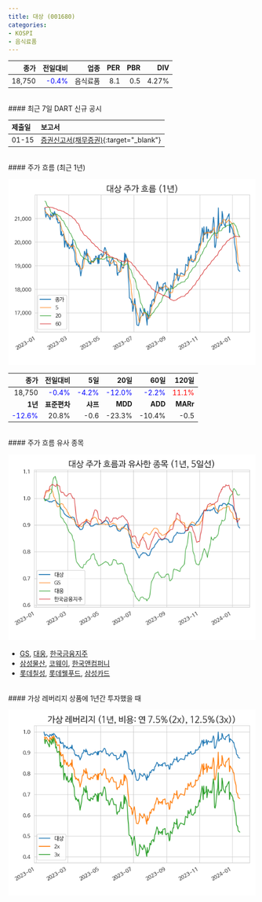 ```yaml
---
title: 대상 (001680)
categories:
- KOSPI
- 음식료품
---
```


|**종가**|**전일대비**|**업종**|**PER**|**PBR**|**DIV**|
|-------:|-----------:|-------:|------:|------:|------:|
|18,750|<span style="color: blue">-0.4%</span>|음식료품|8.1|0.5|4.27%|

<!-- more -->

<br>
#### 최근 7일 DART 신규 공시


|**제출일**|**보고서**|
|:-----|:-------|
|01-15|[증권신고서(채무증권)](https://dart.fss.or.kr/dsaf001/main.do?rcpNo=20240115000211){:target="_blank"}|

<br>
#### 주가 흐름 (최근 1년)

![001680](/assets/images/stock/001680.png)

|**종가**|**전일대비**|**5일**|**20일**|**60일**|**120일**|
|---:|-------:|--:|---:|---:|----:|
|18,750|<span style="color: blue">-0.4%</span>|<span style="color: blue">-4.2%</span>|<span style="color: blue">-12.0%</span>|<span style="color: blue">-2.2%</span>|<span style="color: red">11.1%</span>|
|**1년**|**표준편차**|**샤프**|**MDD**|**ADD**|**MARr**|
|<span style="color: blue">-12.6%</span>|20.8%|-0.6|-23.3%|-10.4%|-0.5|

<br>
#### 주가 흐름 유사 종목

![001680](/assets/images/stock/001680_corr.png)

- [GS](/078930/), [대웅](/003090/), [한국금융지주](/071050/)
- [삼성물산](/028260/), [코웨이](/021240/), [한국앤컴퍼니](/000240/)
- [롯데칠성](/005300/), [롯데웰푸드](/280360/), [삼성카드](/029780/)

<br>
#### 가상 레버리지 상품에 1년간 투자했을 때

![001680](/assets/images/stock/001680_2x.png)

[^corr]: 상관계수를 이용하여 분석하였습니다.
